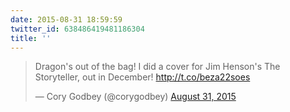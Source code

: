```yaml
---
date: 2015-08-31 18:59:59
twitter_id: 638486419481186304
title: ''
---
```


<blockquote class="twitter-tweet"><p lang="en" dir="ltr">Dragon&#39;s out of the bag! I did a cover for Jim Henson&#39;s The Storyteller, out in December! <a href="http://t.co/beza22soes">http://t.co/beza22soes</a></p>&mdash; Cory Godbey (@corygodbey) <a href="https://twitter.com/corygodbey/status/638422928418279424?ref_src=twsrc%5Etfw">August 31, 2015</a></blockquote>
<script async src="https://platform.twitter.com/widgets.js" charset="utf-8"></script>
